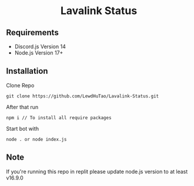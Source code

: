 <h1 align="center"><width="30px"> Lavalink Status <width="30px"></h1>

  ## Requirements
  - Discord.js Version 14
  - Node.js Version 17+
  
  ## Installation
  Clone Repo
```
git clone https://github.com/LewdHuTao/Lavalink-Status.git
```
  After that run
  ```
npm i // To install all require packages
```
  Start bot with
```
node . or node index.js
```

## Note 
If you're running this repo in replit please update node.js version to at least v16.9.0